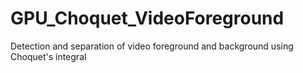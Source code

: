 # GPU_Choquet_VideoForeground
Detection and separation of video foreground and background using Choquet's integral 
